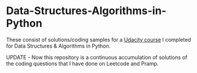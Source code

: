 # Data-Structures-Algorithms-in-Python
These consist of solutions/coding samples for a [Udacity course](https://www.udacity.com/course/data-structures-and-algorithms-in-python--ud513) I completed for Data Structures &amp; Algorithms in Python. 

UPDATE - Now this repository is a continuous accumulation of solutions of the coding questions that I have done on Leetcode and Pramp. 
